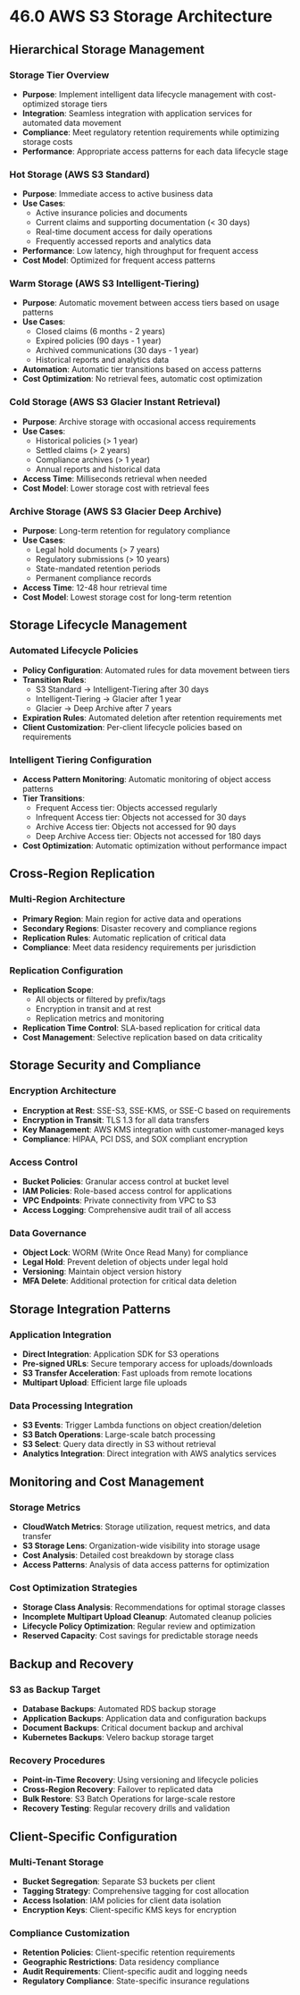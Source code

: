 # 46.0 AWS S3 Storage Architecture

## Hierarchical Storage Management

### Storage Tier Overview
- **Purpose**: Implement intelligent data lifecycle management with cost-optimized storage tiers
- **Integration**: Seamless integration with application services for automated data movement
- **Compliance**: Meet regulatory retention requirements while optimizing storage costs
- **Performance**: Appropriate access patterns for each data lifecycle stage

### Hot Storage (AWS S3 Standard)
- **Purpose**: Immediate access to active business data
- **Use Cases**:
  - Active insurance policies and documents
  - Current claims and supporting documentation (< 30 days)
  - Real-time document access for daily operations
  - Frequently accessed reports and analytics data
- **Performance**: Low latency, high throughput for frequent access
- **Cost Model**: Optimized for frequent access patterns

### Warm Storage (AWS S3 Intelligent-Tiering)
- **Purpose**: Automatic movement between access tiers based on usage patterns
- **Use Cases**:
  - Closed claims (6 months - 2 years)
  - Expired policies (90 days - 1 year)
  - Archived communications (30 days - 1 year)
  - Historical reports and analytics data
- **Automation**: Automatic tier transitions based on access patterns
- **Cost Optimization**: No retrieval fees, automatic cost optimization

### Cold Storage (AWS S3 Glacier Instant Retrieval)
- **Purpose**: Archive storage with occasional access requirements
- **Use Cases**:
  - Historical policies (> 1 year)
  - Settled claims (> 2 years)
  - Compliance archives (> 1 year)
  - Annual reports and historical data
- **Access Time**: Milliseconds retrieval when needed
- **Cost Model**: Lower storage cost with retrieval fees

### Archive Storage (AWS S3 Glacier Deep Archive)
- **Purpose**: Long-term retention for regulatory compliance
- **Use Cases**:
  - Legal hold documents (> 7 years)
  - Regulatory submissions (> 10 years)
  - State-mandated retention periods
  - Permanent compliance records
- **Access Time**: 12-48 hour retrieval time
- **Cost Model**: Lowest storage cost for long-term retention

## Storage Lifecycle Management

### Automated Lifecycle Policies
- **Policy Configuration**: Automated rules for data movement between tiers
- **Transition Rules**:
  - S3 Standard → Intelligent-Tiering after 30 days
  - Intelligent-Tiering → Glacier after 1 year
  - Glacier → Deep Archive after 7 years
- **Expiration Rules**: Automated deletion after retention requirements met
- **Client Customization**: Per-client lifecycle policies based on requirements

### Intelligent Tiering Configuration
- **Access Pattern Monitoring**: Automatic monitoring of object access patterns
- **Tier Transitions**:
  - Frequent Access tier: Objects accessed regularly
  - Infrequent Access tier: Objects not accessed for 30 days
  - Archive Access tier: Objects not accessed for 90 days
  - Deep Archive Access tier: Objects not accessed for 180 days
- **Cost Optimization**: Automatic optimization without performance impact

## Cross-Region Replication

### Multi-Region Architecture
- **Primary Region**: Main region for active data and operations
- **Secondary Regions**: Disaster recovery and compliance regions
- **Replication Rules**: Automatic replication of critical data
- **Compliance**: Meet data residency requirements per jurisdiction

### Replication Configuration
- **Replication Scope**:
  - All objects or filtered by prefix/tags
  - Encryption in transit and at rest
  - Replication metrics and monitoring
- **Replication Time Control**: SLA-based replication for critical data
- **Cost Management**: Selective replication based on data criticality

## Storage Security and Compliance

### Encryption Architecture
- **Encryption at Rest**: SSE-S3, SSE-KMS, or SSE-C based on requirements
- **Encryption in Transit**: TLS 1.3 for all data transfers
- **Key Management**: AWS KMS integration with customer-managed keys
- **Compliance**: HIPAA, PCI DSS, and SOX compliant encryption

### Access Control
- **Bucket Policies**: Granular access control at bucket level
- **IAM Policies**: Role-based access control for applications
- **VPC Endpoints**: Private connectivity from VPC to S3
- **Access Logging**: Comprehensive audit trail of all access

### Data Governance
- **Object Lock**: WORM (Write Once Read Many) for compliance
- **Legal Hold**: Prevent deletion of objects under legal hold
- **Versioning**: Maintain object version history
- **MFA Delete**: Additional protection for critical data deletion

## Storage Integration Patterns

### Application Integration
- **Direct Integration**: Application SDK for S3 operations
- **Pre-signed URLs**: Secure temporary access for uploads/downloads
- **S3 Transfer Acceleration**: Fast uploads from remote locations
- **Multipart Upload**: Efficient large file uploads

### Data Processing Integration
- **S3 Events**: Trigger Lambda functions on object creation/deletion
- **S3 Batch Operations**: Large-scale batch processing
- **S3 Select**: Query data directly in S3 without retrieval
- **Analytics Integration**: Direct integration with AWS analytics services

## Monitoring and Cost Management

### Storage Metrics
- **CloudWatch Metrics**: Storage utilization, request metrics, and data transfer
- **S3 Storage Lens**: Organization-wide visibility into storage usage
- **Cost Analysis**: Detailed cost breakdown by storage class
- **Access Patterns**: Analysis of data access patterns for optimization

### Cost Optimization Strategies
- **Storage Class Analysis**: Recommendations for optimal storage classes
- **Incomplete Multipart Upload Cleanup**: Automated cleanup policies
- **Lifecycle Policy Optimization**: Regular review and optimization
- **Reserved Capacity**: Cost savings for predictable storage needs

## Backup and Recovery

### S3 as Backup Target
- **Database Backups**: Automated RDS backup storage
- **Application Backups**: Application data and configuration backups
- **Document Backups**: Critical document backup and archival
- **Kubernetes Backups**: Velero backup storage target

### Recovery Procedures
- **Point-in-Time Recovery**: Using versioning and lifecycle policies
- **Cross-Region Recovery**: Failover to replicated data
- **Bulk Restore**: S3 Batch Operations for large-scale restore
- **Recovery Testing**: Regular recovery drills and validation

## Client-Specific Configuration

### Multi-Tenant Storage
- **Bucket Segregation**: Separate S3 buckets per client
- **Tagging Strategy**: Comprehensive tagging for cost allocation
- **Access Isolation**: IAM policies for client data isolation
- **Encryption Keys**: Client-specific KMS keys for encryption

### Compliance Customization
- **Retention Policies**: Client-specific retention requirements
- **Geographic Restrictions**: Data residency compliance
- **Audit Requirements**: Client-specific audit and logging needs
- **Regulatory Compliance**: State-specific insurance regulations